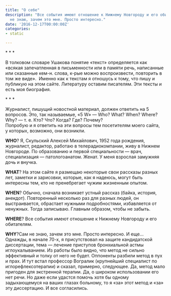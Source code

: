 ```yaml
---
title: "О себе"
description: "Все события имеют отношение к Нижнему Новгороду и его обитателям. Сам
  не знаю, зачем это мне. Просто интересно."
date: '2016-12-17T00:00:00Z'
categories:
- static

---
```

\*&nbsp;\*&nbsp;\*

В толковом словаре Ушакова понятие &laquo;текст&raquo; определяется как &laquo;всякая запечатленная в письменности или в памяти речь, написанные или сказанные кем-н. слова, к-рые можно воспроизвести, повторить в том же виде&raquo;.&nbsp; Именно как к текстам я отношусь к тому, что пишу и публикую на этом сайте. Литературу оставим писателям. Эти тексты и есть моя биография.

\*&nbsp;\*&nbsp;\*

Журналист, пишущий новостной материал, должен ответить на 5 вопросов. Это, так называемые, &laquo;5 W&raquo; &mdash; Who? What? When? Where? Why?&nbsp;&mdash; т. е. Кто? Что? Когда? Где? Почему?&nbsp;<br />Попробую и&nbsp;я&nbsp;ответить на&nbsp;эти вопросы тем посетителям моего сайта, у&nbsp;которых, возможно, они возникли.

**WHO**?&nbsp;Я,&nbsp;Скульский Алексей Михайлович, 1952 года рождения, журналист, редактор, работаю в телерадиокомпании, живу в Нижнем Новгороде. По образованию и первой специальности &mdash; врач, специализация &mdash; патологоанатом. Женат. У меня взрослая замужняя дочь и внучка.

**WHAT**?&nbsp;На&nbsp;этом сайте я размещаю некоторые свои рассказы разных лет, заметки и зарисовки, которые, как я надеюсь, могут быть интересны тем, кто не пренебрегает чужим жизненным опытом.

**WHEN**?&nbsp;Обычно, сначала возникает устный рассказ (байка, история, анекдот). Повторенный несколько раз для разных людей, он выстраивается, обрастает нужными подробностями, избавляется от ненужных. Тогда записываю. Главным образом, чтобы не забыть.

**WHERE**?&nbsp;Все события имеют отношение к Нижнему Новгороду и его обитателям.

**WHY**?Сам не знаю, зачем это мне. Просто интересно. И еще&hellip; Однажды, в начале 70-х, я присутствовал на защите кандидатской диссертации, тема&nbsp;&mdash; лечение приступов бронхиальной астмы иглоукалыванием. Из работы было видно, что метод не сильно эффективный и толку от него не будет. Оппоненты разбили метод в пух и прах. И тут встал профессор Вогралик (крупнейший специалист по иглорефлексотерапии) и сказал, примерно, следующее. Да, метод мало пригоден для экстренной терапии. Да, о широком использовании его нет речи. Но даже если удастся помочь хотя бы одному задыхающемуся на ваших глазах больному, то я &laquo;за&raquo; этот метод и &laquo;за&raquo; эту диссертацию. И все согласились.
